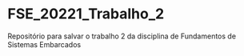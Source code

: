 # FSE_20221_Trabalho_2
Repositório para salvar o trabalho 2 da disciplina de Fundamentos de Sistemas Embarcados
